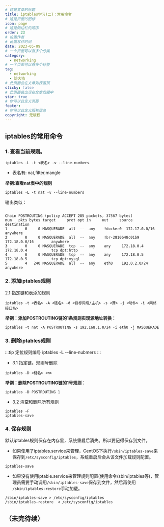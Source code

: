 ```yaml
---
# 这是文章的标题
title: iptables学习(二)：常用命令
# 这是页面的图标
icon: page
# 这是侧边栏的顺序
order: 23
# 设置作者
# 设置写作时间
date: 2023-05-09
# 一个页面可以有多个分类
category:
  - networking
# 一个页面可以有多个标签
tag:
  - networking
  - 防火墙
# 此页面会在文章列表置顶
sticky: false
# 此页面会出现在文章收藏中
star: true
# 你可以自定义页脚
footer: 
# 你可以自定义版权信息
copyright: 无版权
---
```





## iptables的常用命令

### 1. 查看当前规则。

```shell
iptables -L -t <表名> -v --line-numbers
```
- 表名有: nat,filter,mangle

**举例:查看nat表中的规则**
```shell
iptables -L -t nat -v --line-numbers
```

输出类似：
```plain

Chain POSTROUTING (policy ACCEPT 285 packets, 37567 bytes)
num   pkts bytes target     prot opt in     out     source               destination
1        0     0 MASQUERADE  all  --  any    !docker0  172.17.0.0/16        anywhere
2        0     0 MASQUERADE  all  --  any    !br-2810b48c01b9  172.18.0.0/16        anywhere
3        0     0 MASQUERADE  tcp  --  any    any     172.18.0.4           172.18.0.4           tcp dpt:http
4        0     0 MASQUERADE  tcp  --  any    any     172.18.0.5           172.18.0.5           tcp dpt:mysql
5        4   240 MASQUERADE  all  --  any    eth0    192.0.2.0/24         anywhere
```

### 2. 添加iptables规则


2.1 指定链和表添加规则
``` shell
iptables -t <表名> -A <链名> -d <目标网络/主机> -s <源> -j <动作> -i <网络接口名>
```
**举例：添加POSTROUTING链的1条规则实现源地址转换**：
```
iptables -t nat -A POSTROUTING -s 192.168.1.0/24 -i eth0 -j MASQUERADE
```


### 3. 删除iptables规则

:::tip 定位规则编号
iptables -L --line-nubmers
:::

- 3.1 指定链，规则号删除
``` shell
iptables -D <链名> <n>
```
**举例：删除POSTROUTING链的1号规则**：
```
iptables -D POSTROUTING 1
```
- 3.2 清空和删除所有规则

```shell
iptables -F
iptables-save
```

### 4. 保存规则

默认iptables规则保存在内存里，系统重启后消失。所以要记得保存到文件。

- 如果使用了iptables.service来管理，CentOS下执行`/sbin/iptables-save`来保存到`/etc/sysconfig/iptables`，系统重启后会从该文件加载规则配置。
```shell
iptables-save 
```

- 如果没有使用iptable.service来管理规则配置(使用命令/sbin/iptables等)，管理员需要手动调用`/sbin/iptables-save`保存到文件，然后再使用` /sbin/iptables-restore`手动加载。

``` shell
/sbin/iptables-save > /etc/sysconfig/iptables
/sbin/iptables-restore  < /etc/sysconfig/iptables
```

## （未完待续）